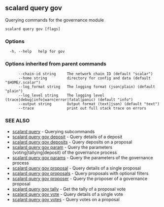 ## scalard query gov

Querying commands for the governance module

```
scalard query gov [flags]
```

### Options

```
  -h, --help   help for gov
```

### Options inherited from parent commands

```
      --chain-id string     The network chain ID (default "scalar")
      --home string         directory for config and data (default "$HOME/.scalar")
      --log_format string   The logging format (json|plain) (default "plain")
      --log_level string    The logging level (trace|debug|info|warn|error|fatal|panic) (default "info")
      --output string       Output format (text|json) (default "text")
      --trace               print out full stack trace on errors
```

### SEE ALSO

- [scalard query](scalard_query.md) - Querying subcommands
- [scalard query gov deposit](scalard_query_gov_deposit.md) - Query details of a deposit
- [scalard query gov deposits](scalard_query_gov_deposits.md) - Query deposits on a proposal
- [scalard query gov param](scalard_query_gov_param.md) - Query the parameters (voting|tallying|deposit) of the governance process
- [scalard query gov params](scalard_query_gov_params.md) - Query the parameters of the governance process
- [scalard query gov proposal](scalard_query_gov_proposal.md) - Query details of a single proposal
- [scalard query gov proposals](scalard_query_gov_proposals.md) - Query proposals with optional filters
- [scalard query gov proposer](scalard_query_gov_proposer.md) - Query the proposer of a governance proposal
- [scalard query gov tally](scalard_query_gov_tally.md) - Get the tally of a proposal vote
- [scalard query gov vote](scalard_query_gov_vote.md) - Query details of a single vote
- [scalard query gov votes](scalard_query_gov_votes.md) - Query votes on a proposal
